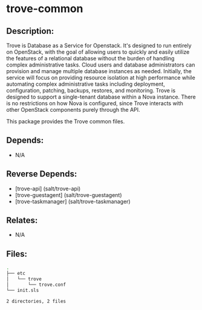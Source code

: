 # trove-common

## Description:

Trove is Database as a Service for Openstack. It's designed to run entirely on OpenStack, with the goal of allowing users to quickly and easily utilize the features of a relational database without the burden of handling complex administrative tasks. Cloud users and database administrators can provision and manage multiple database instances as needed. Initially, the service will focus on providing resource isolation at high performance while automating complex administrative tasks including deployment, configuration, patching, backups, restores, and monitoring. Trove is designed to support a single-tenant database within a Nova instance. There is no restrictions on how Nova is configured, since Trove interacts with other OpenStack components purely through the API.

This package provides the Trove common files.

## Depends:

  -  N/A

## Reverse Depends:

  -  [trove-api] (salt/trove-api)
  -  [trove-guestagent] (salt/trove-guestagent)
  -  [trove-taskmanager] (salt/trove-taskmanager)

## Relates:

  -  N/A

## Files:

```bash
.
├── etc
│   └── trove
│       └── trove.conf
└── init.sls

2 directories, 2 files
```
